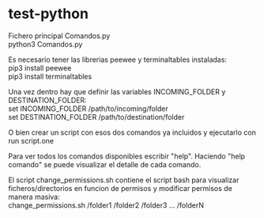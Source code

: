 # test-python

Fichero principal Comandos.py<br />
  python3 Comandos.py<br />
  
Es necesario tener las librerias peewee y terminaltables instaladas:<br />
  pip3 install peewee<br />
  pip3 install terminaltables<br />
  
Una vez dentro hay que definir las variables INCOMING_FOLDER y DESTINATION_FOLDER:<br />
  set INCOMING_FOLDER /path/to/incoming/folder<br />
  set DESTINATION_FOLDER /path/to/destination/folder<br />

O bien crear un script con esos dos comandos ya incluidos y ejecutarlo con <br />
  run script.one<br />
  
Para ver todos los comandos disponibles escribir "help". Haciendo "help comando" se puede visualizar el detalle de cada comando.

El script change_permissions.sh contiene el script bash para visualizar ficheros/directorios en funcion de permisos y modificar permisos de manera masiva:<br />
  change_permissions.sh /folder1 /folder2 /folder3 ... /folderN<br />
